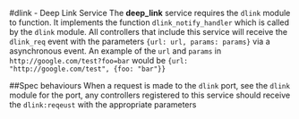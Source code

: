 #dlink - Deep Link Service
The **deep_link** service requires the `dlink` module to function. It implements the function `dlink_notify_handler` which is called by the `dlink` 
module. All controllers that include this service will receive the `dlink_req` event with the parameters `{url: url, params: params}` via a
asynchronous event. An example of the `url` and `params` in `http://google.com/test?foo=bar` would be `{url: "http://google.com/test", {foo: "bar"}}`

##Spec behaviours
When a request is made to the `dlink` port, see the `dlink` module for the port, any controllers registered to
this service should receive the `dlink:reqeust` with the appropriate parameters
